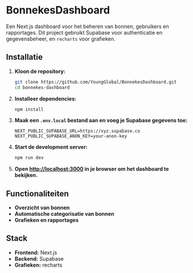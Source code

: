 # BonnekesDashboard

Een Next.js dashboard voor het beheren van bonnen, gebruikers en rapportages. Dit project gebruikt Supabase voor authenticatie en gegevensbeheer, en `recharts` voor grafieken.

## Installatie

1. **Kloon de repository:**
   ```sh
   git clone https://github.com/YoungGlobal/BonnekesDashboard.git
   cd bonnekes-dashboard
   ```

2. **Installeer dependencies:**
   ```sh
   npm install
   ```

3. **Maak een `.env.local` bestand aan en voeg je Supabase gegevens toe:**
   ```env
   NEXT_PUBLIC_SUPABASE_URL=https://xyz.supabase.co
   NEXT_PUBLIC_SUPABASE_ANON_KEY=your-anon-key
   ```

4. **Start de development server:**
   ```sh
   npm run dev
   ```

5. **Open [http://localhost:3000](http://localhost:3000) in je browser om het dashboard te bekijken.**

## Functionaliteiten

- **Overzicht van bonnen**
- **Automatische categorisatie van bonnen**
- **Grafieken en rapportages**

## Stack

- **Frontend:** Next.js
- **Backend:** Supabase
- **Grafieken:** recharts

